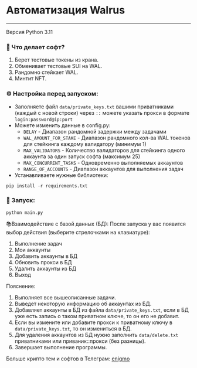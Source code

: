 # Автоматизация Walrus
___
Версия Python 3.11

### 🤔 Что делает софт?
1. Берет тестовые токены из крана.
2. Обменивает тестовые SUI на WAL.
3. Рандомно стейкает WAL.
4. Минтит NFT.

### ⚙️ Настройка перед запуском:
+ Заполняете файл `data/private_keys.txt` вашими приватниками (каждый с новой строки) через `::` можете указать прокси в формате `login:password@ip:port`
+ Можете изменить данные в config.py:
    - `DELAY` - Диапазон рандомной задержки между задачами
    - `WAL_AMOUNT_FOR_STAKE` - Диапазон рандомного кол-ва WAL токенов для стейкинга каждому валидатору (минимум 1)
    - `MAX_VALIDATORS` - Количество валидаторов для стейкинга одного аккаунта за один запуск софта (максимум 25)
    - `MAX_CONCURRENT_TASKS` - Одновременно выполняемых аккаунтов
    - `RANGE_OF_ACCOUNTS` - Диапазон аккаунтов для выполнения задач
+ Устанавливаете нужные библиотеки: 
```
pip install -r requirements.txt
```

### 🚀 Запуск:
```
python main.py
```

📚Взаимодействие с базой данных (БД):
После запуска у вас появится выбор действия (выберите стрелочками на клавиатуре):
1. Выполнение задач
2. Мои аккаунты
3. Добавить аккаунты в БД
4. Обновить прокси в БД 
5. Удалить аккаунты из БД 
6. Выход 

Пояснение:
1. Выполняет все вышеописанные задачи.
2. Выведет некоторую информацию об аккаунтах из БД.
3. Добавляет аккаунты в БД из файла `data/private_keys.txt`, если в БД уже есть запись о таком приватном ключе, то он его не добавит.
4. Если вы измените или добавите прокси к приватному ключу в `data/private_keys.txt`, то он измениться в БД.
5. Для удаления аккаунтов из БД нужно заполнить `data/delete.txt` приватниками или приваник::прокси (без разницы).
6. Завершает выполнение программы.

Больше крипто тем и софтов в Телеграм: [enigmo](https://t.me/enigmo_crypto)